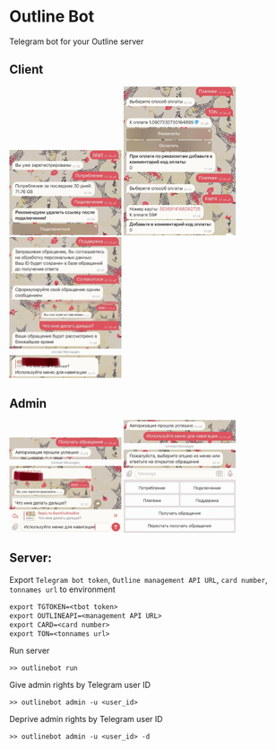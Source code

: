 # Outline Bot
Telegram bot for your Outline server

## Client
<row>
    <img src="docs/client_start.jpg" alt="client start" width="200"/>
    <img src="docs/client_pay.jpg" alt="client pay" width="200"/>
    <img src="docs/client_help.jpg" alt="client help" width="200"/>
</row>

## Admin
<row>
    <img src="docs/admin_help.jpg" alt="client start" width="200"/>
    <img src="docs/admin_after_help.jpg" alt="client pay" width="200"/>
</row>

## Server:
Export `Telegram bot token`, `Outline management API URL`, `card number`, `tonnames url` to environment
```
export TGTOKEN=<tbot token>
export OUTLINEAPI=<management API URL>
export CARD=<card number>
export TON=<tonnames url>
```
Run server
```
>> outlinebot run
```
Give admin rights by Telegram user ID
```
>> outlinebot admin -u <user_id>
```
Deprive admin rights by Telegram user ID
```
>> outlinebot admin -u <user_id> -d
```